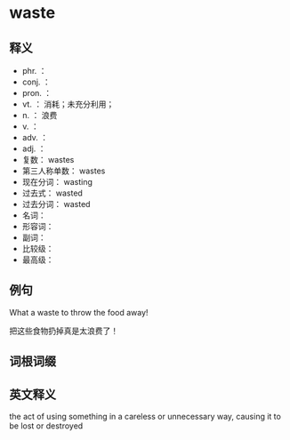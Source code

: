 # waste

## 释义

- phr. ： 
- conj. ：   
- pron. ：  
- vt. ：   消耗；未充分利用；
- n. ： 浪费
- v. ： 
- adv. ：  
- adj. ： 
- 复数：  wastes
- 第三人称单数： wastes 
- 现在分词：  wasting
- 过去式：  wasted
- 过去分词：  wasted
- 名词：  
- 形容词： 
- 副词：  
- 比较级：  
- 最高级：  



## 例句

What a waste to throw the food away!

把这些食物扔掉真是太浪费了！


## 词根词缀




## 英文释义

the act of using something in a careless or unnecessary way, causing it to be lost or destroyed

